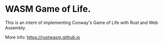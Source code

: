 # WASM Game of Life.

This is an intent of implementing Conway's Game of Life with Rust and Web Assembly.

More info: https://rustwasm.github.io

